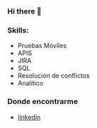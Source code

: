### Hi there 👋

<!--
**pablogomez59/pablogomez59** is a ✨ _special_ ✨ repository because its `README.md` (this file) appears on your GitHub profile.

Here are some ideas to get you started:

- 🔭 I’m currently working on ...
- 🌱 I’m currently learning ...
- 👯 I’m looking to collaborate on ...
- 🤔 I’m looking for help with ...
- 💬 Ask me about ...
- 📫 How to reach me: ...
- 😄 Pronouns: ...
- ⚡ Fun fact: ...
-->
### Skills:  
- Pruebas Móviles 
- APIS  
- JIRA
- SQL     
- Resolución de conflictos
- Analítico

### Donde encontrarme
- [linkedin](https://www.linkedin.com/public-profile/settings?trk=d_flagship3_profile_self_view_public_profile)

